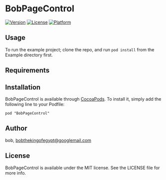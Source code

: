 # BobPageControl

[![Version](https://img.shields.io/cocoapods/v/BobPageControl.svg?style=flat)](http://cocoadocs.org/docsets/BobPageControl)
[![License](https://img.shields.io/cocoapods/l/BobPageControl.svg?style=flat)](http://cocoadocs.org/docsets/BobPageControl)
[![Platform](https://img.shields.io/cocoapods/p/BobPageControl.svg?style=flat)](http://cocoadocs.org/docsets/BobPageControl)

## Usage

To run the example project; clone the repo, and run `pod install` from the Example directory first.

## Requirements

## Installation

BobPageControl is available through [CocoaPods](http://cocoapods.org). To install
it, simply add the following line to your Podfile:

    pod "BobPageControl"

## Author

bob, bobthekingofegypt@googlemail.com

## License

BobPageControl is available under the MIT license. See the LICENSE file for more info.

